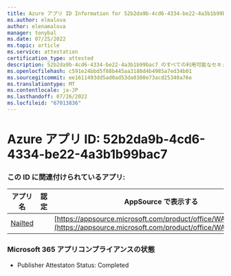 ```yaml
---
title: Azure アプリ ID Information for 52b2da9b-4cd6-4334-be22-4a3b1b99bac7
ms.author: elmalova
author: elenamalova
manager: tonybal
ms.date: 07/25/2022
ms.topic: article
ms.service: attestation
certification_type: attested
description: 52b2da9b-4cd6-4334-be22-4a3b1b99bac7 のすべての利用可能なセキュリティとコンプライアンス情報。
ms.openlocfilehash: c591e24bbd5f88b445aa3188d4b4985a7ed34b01
ms.sourcegitcommit: ee1611493dd5ad0ad53da0380e73acd25340a76e
ms.translationtype: MT
ms.contentlocale: ja-JP
ms.lasthandoff: 07/26/2022
ms.locfileid: "67013836"
---
```

# <a name="azure-app-id-52b2da9b-4cd6-4334-be22-4a3b1b99bac7"></a>Azure アプリ ID: 52b2da9b-4cd6-4334-be22-4a3b1b99bac7


### <a name="apps-associated-with-this-id"></a>この ID に関連付けられているアプリ:
| **アプリ名** | **認定** | **AppSource で表示する** |
|--------------|---------------|-----------------------|
| [Nailted](../forward/WA200003375.md) |  | [https://appsource.microsoft.com/product/office/WA200003375](https://appsource.microsoft.com/product/office/WA200003375) |

### <a name="microsoft-365-app-compliance-status"></a>Microsoft 365 アプリコンプライアンスの状態
- Publisher Attestaton Status: Completed
